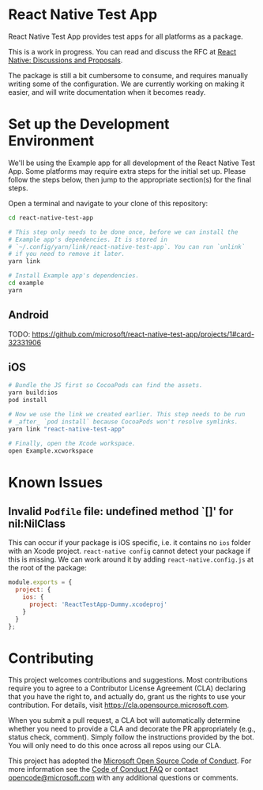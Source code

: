 # React Native Test App

React Native Test App provides test apps for all platforms as a package.

This is a work in progress. You can read and discuss the RFC at
[React Native: Discussions and Proposals](https://github.com/react-native-community/discussions-and-proposals/pull/204).

The package is still a bit cumbersome to consume, and requires manually writing
some of the configuration. We are currently working on making it easier, and
will write documentation when it becomes ready.

# Set up the Development Environment

We'll be using the Example app for all development of the React Native Test App.
Some platforms may require extra steps for the initial set up. Please follow the
steps below, then jump to the appropriate section(s) for the final steps.

Open a terminal and navigate to your clone of this repository:

```bash
cd react-native-test-app

# This step only needs to be done once, before we can install the
# Example app's dependencies. It is stored in
# `~/.config/yarn/link/react-native-test-app`. You can run `unlink`
# if you need to remove it later.
yarn link

# Install Example app's dependencies.
cd example
yarn
```

## Android

TODO: https://github.com/microsoft/react-native-test-app/projects/1#card-32331906

## iOS

```bash
# Bundle the JS first so CocoaPods can find the assets.
yarn build:ios
pod install

# Now we use the link we created earlier. This step needs to be run
# _after_ `pod install` because CocoaPods won't resolve symlinks.
yarn link "react-native-test-app"

# Finally, open the Xcode workspace.
open Example.xcworkspace
```

# Known Issues

## Invalid `Podfile` file: undefined method `[]' for nil:NilClass

This can occur if your package is iOS specific, i.e. it contains no `ios` folder
with an Xcode project. `react-native config` cannot detect your package if this
is missing. We can work around it by adding `react-native.config.js` at the root
of the package:

```js
module.exports = {
  project: {
    ios: {
      project: 'ReactTestApp-Dummy.xcodeproj'
    }
  }
};
```

# Contributing

This project welcomes contributions and suggestions. Most contributions require
you to agree to a Contributor License Agreement (CLA) declaring that you have
the right to, and actually do, grant us the rights to use your contribution. For
details, visit https://cla.opensource.microsoft.com.

When you submit a pull request, a CLA bot will automatically determine whether
you need to provide a CLA and decorate the PR appropriately (e.g., status check,
comment). Simply follow the instructions provided by the bot. You will only need
to do this once across all repos using our CLA.

This project has adopted the
[Microsoft Open Source Code of Conduct](https://opensource.microsoft.com/codeofconduct/).
For more information see the
[Code of Conduct FAQ](https://opensource.microsoft.com/codeofconduct/faq/) or
contact [opencode@microsoft.com](mailto:opencode@microsoft.com) with any
additional questions or comments.
